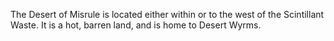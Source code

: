 The Desert of Misrule is located either within or to the west of the Scintillant Waste. It is a hot, barren land, and is home to Desert Wyrms.
